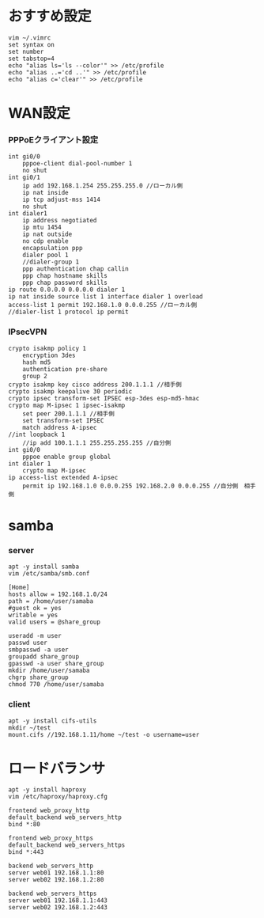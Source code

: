 # おすすめ設定
    vim ~/.vimrc  
    set syntax on  
    set number  
    set tabstop=4
    echo "alias ls='ls --color'" >> /etc/profile
    echo "alias ..='cd ..'" >> /etc/profile
    echo "alias c='clear'" >> /etc/profile
# WAN設定
### PPPoEクライアント設定
    int gi0/0
        pppoe-client dial-pool-number 1
        no shut
    int gi0/1
        ip add 192.168.1.254 255.255.255.0 //ローカル側
        ip nat inside
        ip tcp adjust-mss 1414
        no shut
    int dialer1
        ip address negotiated
        ip mtu 1454
        ip nat outside
        no cdp enable
        encapsulation ppp
        dialer pool 1
        //dialer-group 1
        ppp authentication chap callin
        ppp chap hostname skills
        ppp chap password skills
    ip route 0.0.0.0 0.0.0.0 dialer 1
    ip nat inside source list 1 interface dialer 1 overload
    access-list 1 permit 192.168.1.0 0.0.0.255 //ローカル側
    //dialer-list 1 protocol ip permit
### IPsecVPN
    crypto isakmp policy 1
        encryption 3des
        hash md5
        authentication pre-share
        group 2
    crypto isakmp key cisco address 200.1.1.1 //相手側
    crypto isakmp keepalive 30 periodic
    crypto ipsec transform-set IPSEC esp-3des esp-md5-hmac
    crypto map M-ipsec 1 ipsec-isakmp
        set peer 200.1.1.1 //相手側
        set transform-set IPSEC
        match address A-ipsec
    //int loopback 1
        //ip add 100.1.1.1 255.255.255.255 //自分側
    int gi0/0
        pppoe enable group global
    int dialer 1
        crypto map M-ipsec
    ip access-list extended A-ipsec
        permit ip 192.168.1.0 0.0.0.255 192.168.2.0 0.0.0.255 //自分側　相手側
# samba
### server
    apt -y install samba
    vim /etc/samba/smb.conf
    
    [Home]
    hosts allow = 192.168.1.0/24
    path = /home/user/samaba
    #guest ok = yes
    writable = yes
    valid users = @share_group
    
    useradd -m user
    passwd user
    smbpasswd -a user
    groupadd share_group
    gpasswd -a user share_group
    mkdir /home/user/samaba
    chgrp share_group
    chmod 770 /home/user/samaba
### client
    apt -y install cifs-utils
    mkdir ~/test
    mount.cifs //192.168.1.11/home ~/test -o username=user 
# ロードバランサ
    apt -y install haproxy
    vim /etc/haproxy/haproxy.cfg

    frontend web_proxy_http
    default_backend web_servers_http
    bind *:80

    frontend web_proxy_https
    default_backend web_servers_https
    bind *:443

    backend web_servers_http
    server web01 192.168.1.1:80
    server web02 192.168.1.2:80

    backend web_servers_https
    server web01 192.168.1.1:443
    server web02 192.168.1.2:443
    
